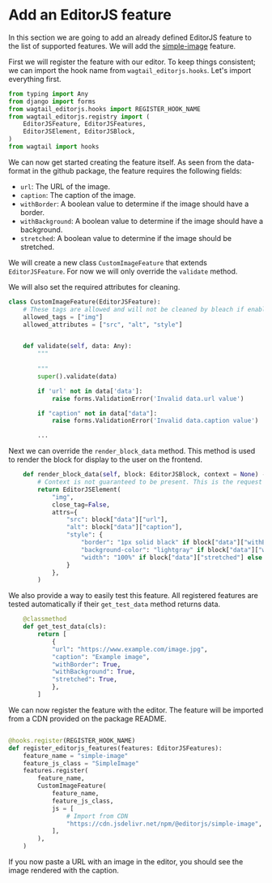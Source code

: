 # Add an EditorJS feature

In this section we are going to add an already defined EditorJS feature to the list of supported features.
We will add the [simple-image](https://github.com/editor-js/simple-image) feature.

First we will register the feature with our editor.
To keep things consistent; we can import the hook name from `wagtail_editorjs.hooks`.
Let's import everything first.

```python
from typing import Any
from django import forms
from wagtail_editorjs.hooks import REGISTER_HOOK_NAME
from wagtail_editorjs.registry import (
    EditorJSFeature, EditorJSFeatures,
    EditorJSElement, EditorJSBlock,
)
from wagtail import hooks
```

We can now get started creating the feature itself.
As seen from the data-format in the github package, the feature requires the following fields:
- `url`: The URL of the image.
- `caption`: The caption of the image.
- `withBorder`: A boolean value to determine if the image should have a border.
- `withBackground`: A boolean value to determine if the image should have a background.
- `stretched`: A boolean value to determine if the image should be stretched.

We will create a new class `CustomImageFeature` that extends `EditorJSFeature`.
For now we will only override the `validate` method.

We will also set the required attributes for cleaning.
```python
class CustomImageFeature(EditorJSFeature):
    # These tags are allowed and will not be cleaned by bleach if enabled.
    allowed_tags = ["img"]
    allowed_attributes = ["src", "alt", "style"]


    def validate(self, data: Any):
        """
        
        """
        super().validate(data)

        if 'url' not in data['data']:
            raise forms.ValidationError('Invalid data.url value')

        if "caption" not in data["data"]:
            raise forms.ValidationError('Invalid data.caption value')

        ...
```

Next we can override the `render_block_data` method.
This method is used to render the block for display to the user on the frontend.
```python
    def render_block_data(self, block: EditorJSBlock, context = None) -> EditorJSElement:
        # Context is not guaranteed to be present. This is the request context.
        return EditorJSElement(
            "img",
            close_tag=False,
            attrs={
                "src": block["data"]["url"],
                "alt": block["data"]["caption"],
                "style": {
                    "border": "1px solid black" if block["data"]["withBorder"] else "none",
                    "background-color": "lightgray" if block["data"]["withBackground"] else "none",
                    "width": "100%" if block["data"]["stretched"] else "auto",
                }
            },
        )
```

We also provide a way to easily test this feature.
All registered features are tested automatically if their `get_test_data` method returns data.
```python
    @classmethod
    def get_test_data(cls):
        return [
            {
            "url": "https://www.example.com/image.jpg",
            "caption": "Example image",
            "withBorder": True,
            "withBackground": True,
            "stretched": True,
            },
        ]
```

We can now register the feature with the editor.
The feature will be imported from a CDN provided on the package README.

```python

@hooks.register(REGISTER_HOOK_NAME)
def register_editorjs_features(features: EditorJSFeatures):
    feature_name = "simple-image"
    feature_js_class = "SimpleImage"
    features.register(
        feature_name,
        CustomImageFeature(
            feature_name,
            feature_js_class,
            js = [
                # Import from CDN
                "https://cdn.jsdelivr.net/npm/@editorjs/simple-image",
            ],
        ),
    )
```

If you now paste a URL with an image in the editor, you should see the image rendered with the caption.
